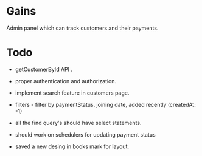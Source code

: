 # Gains
Admin panel which can track customers and their payments.


# Todo

- getCustomerById API .
- proper authentication and authorization.
- implement search feature in customers page.
- filters - filter by paymentStatus, joining date, added recently (createdAt: -1)
- all the find query's should have select statements.
- should work on schedulers for updating payment status

- saved a new desing in books mark for layout.